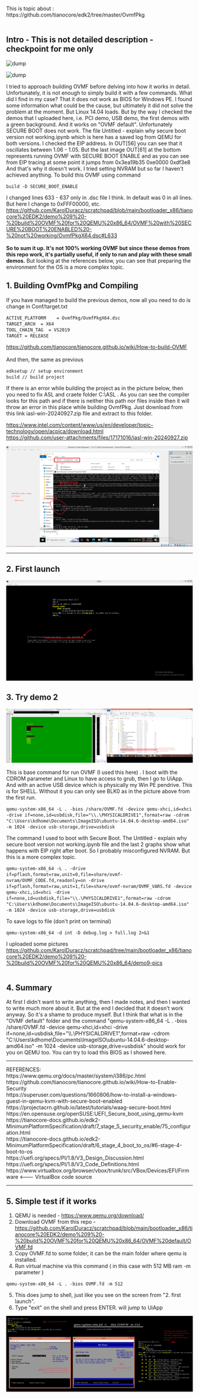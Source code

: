 <br />
This is topic about : https://github.com/tianocore/edk2/tree/master/OvmfPkg
<br /><br />
<h2>Intro - This is not detailed description - checkpoint for me only </h2>

![dump](https://github.com/KarolDuracz/scratchpad/blob/main/bootloader_x86/tianocore%20EDK2/demo%209%20-%20build%20OVMF%20for%20QEMU%20x86_64/demo9-pics/output_demo9.gif?raw=true)

![dump](https://github.com/KarolDuracz/scratchpad/blob/main/bootloader_x86/tianocore%20EDK2/demo%209%20-%20build%20OVMF%20for%20QEMU%20x86_64/demo9-pics/output-demo9-2.gif?raw=true)

I tried to approach building OVMF before delving into how it works in detail. Unfortunately, it is not enough to simply build it with a few commands. What did I find in my case? That it does not work as BIOS for Windows PE. I found some information what could be the cause, but ultimately it did not solve the problem at the moment. But Linux 14.04 loads. But by the way I checked the demos that I uploaded here, i.e. PCI demo, USB demo, the first demos with a green background. And it works on "OVMF default". Unfortunately SECURE BOOT does not work. The file Untitled - explain why secure boot version not working.ipynb which is here has a saved log from QEMU for both versions. I checked the EIP address. In OUT[56] ​​you can see that it oscillates between 1.06 - 1.05. But the last image OUT[61] at the bottom represents running OVMF with SECURE BOOT ENABLE and as you can see from EIP tracing at some point it jumps from
0x3ea19b35
0xe0000
0xdf3e8
And that's why it doesn't work. I tried setting NVRAM but so far I haven't achieved anything. To build this OVMF using command 

```
build -D SECURE_BOOT_ENABLE
```
I changed lines 633 - 637 only in .dsc file I think. In default was 0 in all lines. But here I change to 0xFFF00000, etc.
https://github.com/KarolDuracz/scratchpad/blob/main/bootloader_x86/tianocore%20EDK2/demo%209%20-%20build%20OVMF%20for%20QEMU%20x86_64/OVMF%20with%20SECURE%20BOOT%20ENABLED%20-%20not%20working/OvmfPkgX64.dsc#L633
<br /><br />
<b>So to sum it up. It's not 100% working OVMF but since these demos from this repo work, it's partially useful, if only to run and play with these small demos.</b> But looking at the references below, you can see that preparing the environment for the OS is a more complex topic. <br />
<h2>1. Building OvmfPkg and Compiling</h2>
If you have managed to build the previous demos, now all you need to do is change in Conf/target.txt

```
ACTIVE_PLATFORM    = OvmfPkg/OvmfPkgX64.dsc
TARGET_ARCH  = X64
TOOL_CHAIN_TAG  = VS2019
TARGET = RELEASE
```

https://github.com/tianocore/tianocore.github.io/wiki/How-to-build-OVMF
<br /><br />
And then, the same as previous

```
edksetup // setup environment
build // build project
```

If there is an error while building the project as in the picture below, then you need to fix ASL and craete folder C:\ASL . As you can see the compiler looks for this path and if there is neither this path nor files inside then it will throw an error in this place while building OvmfPkg. Just download from this link iasl-win-20240927.zip file and extract to this folder. <br />

https://www.intel.com/content/www/us/en/developer/topic-technology/open/acpica/download.html <br />
https://github.com/user-attachments/files/17171016/iasl-win-20240927.zip 

![dump](https://github.com/KarolDuracz/scratchpad/blob/main/bootloader_x86/tianocore%20EDK2/demo%209%20-%20build%20OVMF%20for%20QEMU%20x86_64/demo9-pics/jesli%20jest%20taki%20blad%20potrzeba%20ASL.png?raw=true)

<hr>
<h2>2. First launch</h2>

![dump](https://github.com/KarolDuracz/scratchpad/blob/main/bootloader_x86/tianocore%20EDK2/demo%209%20-%20build%20OVMF%20for%20QEMU%20x86_64/demo9-pics/pierwsze%20uruchomienie%20po%20zbudowaniu.png?raw=true)

<h2>3. Try demo 2</h2>

![dump](https://github.com/KarolDuracz/scratchpad/blob/main/bootloader_x86/tianocore%20EDK2/demo%209%20-%20build%20OVMF%20for%20QEMU%20x86_64/demo9-pics/220%20-%2027-02-2025%20-%20to%20bylo%20demo%202%20chyba.png?raw=true)

This is base command for run OVMF (I used this here) . I boot with the CDROM parameter and Linux to have access to grub, then I go to UiApp. And with an active USB device which is physically my Win PE pendrive. This is for SHELL. Without it you can only see BLK0 as in the picture above from the first run.

```
qemu-system-x86_64 -L . -bios /share/OVMF.fd -device qemu-xhci,id=xhci -drive if=none,id=usbdisk,file="\\.\PHYSICALDRIVE1",format=raw -cdrom "C:\Users\kdhome\Documents\ImageISO\ubuntu-14.04.6-desktop-amd64.iso" -m 1024 -device usb-storage,drive=usbdisk
```

The command I used to boot with Secure Boot. The Untitled - explain why secure boot version not working.ipynb file and the last 2 graphs show what happens with EIP right after boot. So I probably misconfigured NVRAM. But this is a more complex topic.
```
qemu-system-x86_64 -L . -drive if=pflash,format=raw,unit=0,file=share/ovmf-nvram/OVMF_CODE.fd,readonly=on -drive if=pflash,format=raw,unit=1,file=share/ovmf-nvram/OVMF_VARS.fd -device qemu-xhci,id=xhci -drive if=none,id=usbdisk,file="\\.\PHYSICALDRIVE1",format=raw -cdrom "C:\Users\kdhome\Documents\ImageISO\ubuntu-14.04.6-desktop-amd64.iso" -m 1024 -device usb-storage,drive=usbdisk
```

To save logs to file (don't print on terminal)

```
qemu-system-x86_64 -d int -D debug.log > full.log 2>&1
```

I uploaded some pictures
https://github.com/KarolDuracz/scratchpad/tree/main/bootloader_x86/tianocore%20EDK2/demo%209%20-%20build%20OVMF%20for%20QEMU%20x86_64/demo9-pics
<br /><br />
<h2>4. Summary</h2>
At first I didn't want to write anything, then I made notes, and then I wanted to write much more about it. But at the end I decided that it doesn't work anyway. So it's a shame to produce myself. But I think that what is in the "OVMF default" folder and the command "qemu-system-x86_64 -L . -bios /share/OVMF.fd -device qemu-xhci,id=xhci -drive if=none,id=usbdisk,file="\\.\PHYSICALDRIVE1",format=raw -cdrom "C:\Users\kdhome\Documents\ImageISO\ubuntu-14.04.6-desktop-amd64.iso" -m 1024 -device usb-storage,drive=usbdisk" should work for you on QEMU too. You can try to load this BIOS as I showed here.
<hr>
REFERENCES: <br />
https://www.qemu.org/docs/master/system/i386/pc.html <br />
https://github.com/tianocore/tianocore.github.io/wiki/How-to-Enable-Security <br />
https://superuser.com/questions/1660806/how-to-install-a-windows-guest-in-qemu-kvm-with-secure-boot-enabled <br />
https://projectacrn.github.io/latest/tutorials/waag-secure-boot.html <br />
https://en.opensuse.org/openSUSE:UEFI_Secure_boot_using_qemu-kvm <br />
https://tianocore-docs.github.io/edk2-MinimumPlatformSpecification/draft/7_stage_5_security_enable/75_configuration.html <br />
https://tianocore-docs.github.io/edk2-MinimumPlatformSpecification/draft/6_stage_4_boot_to_os/#6-stage-4-boot-to-os <br />
https://uefi.org/specs/PI/1.8/V3_Design_Discussion.html <br />
https://uefi.org/specs/PI/1.8/V3_Code_Definitions.html <br />
https://www.virtualbox.org/browser/vbox/trunk/src/VBox/Devices/EFI/Firmware <--- VirtualBox code source

<hr>
<h2>5. Simple test if it works</h2>

1. QEMU is needed - https://www.qemu.org/download/ <br />
2. Download OVMF from this repo - https://github.com/KarolDuracz/scratchpad/blob/main/bootloader_x86/tianocore%20EDK2/demo%209%20-%20build%20OVMF%20for%20QEMU%20x86_64/OVMF%20default/OVMF.fd<br />
3. Copy OVMF.fd to some folder, it can be the main folder where qemu is installed.
4. Run virtual machine via this command ( in this case with 512 MB ram -m parameter )

```
qemu-system-x86_64 -L . -bios OVMF.fd -m 512
```
5. This does jump to shell, just like you see on the screen from "2. first launch".
6. Type "exit" on the shell and press ENTER. will jump to UiApp

![qemu](https://github.com/KarolDuracz/scratchpad/blob/main/bootloader_x86/tianocore%20EDK2/demo%209%20-%20build%20OVMF%20for%20QEMU%20x86_64/demo9-pics/5%20-%20how%20to%20use%20this%20demo%20on%20qemu.png?raw=true)
